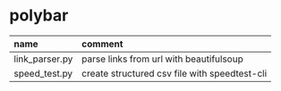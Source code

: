 # polybar

| name           | comment                                       |
| :------------- | :-------------------------------------------- |
| link_parser.py | parse links from url with beautifulsoup       |
| speed_test.py  | create structured csv file with speedtest-cli |
